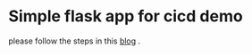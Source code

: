 # Simple flask app for cicd demo
please follow the steps in this [blog](http://haktech.io/cicd-the-kubernetes-way/) .  
